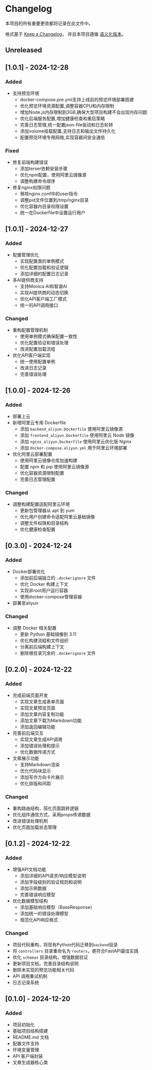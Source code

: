 # Changelog

本项目的所有重要更改都将记录在此文件中。

格式基于 [Keep a Changelog](https://keepachangelog.com/zh-CN/1.0.0/)，
并且本项目遵循 [语义化版本](https://semver.org/lang/zh-CN/)。

## Unreleased

## [1.0.1] - 2024-12-28
### Added
- 支持预览环境
  * docker-compose.pre.yml支持上线前的预览环境部署搭建
  * 优化预览环境资源配置,调整容器CPU和内存限制
  * 增加Node.js内存限制到3GB,确保大型项目构建不会出现内存问题
  * 优化后端服务配置,增加健康检查和重启策略
  * 完善日志管理,统一配置json-file驱动和日志轮转
  * 添加volume挂载配置,支持日志和输出文件持久化
  * 配置预览环境专用网络,实现容器间安全通信

### Fixed
- 修复前端构建错误
  * 添加terser依赖安装步骤
  * 优化npm配置，使用阿里云镜像源
  * 调整构建命令顺序
- 修复nginx权限问题
  * 移除nginx.conf中的user指令
  * 调整pid文件位置到/tmp/nginx目录
  * 优化容器内目录权限设置
  * 统一在Dockerfile中设置运行用户

## [1.0.1] - 2024-12-27
### Added
- 配置管理优化
  * 实现配置类的单例模式
  * 优化配置加载和验证逻辑
  * 添加详细的配置日志记录
- 多AI提供商支持
  * 支持Monica AI和智谱AI
  * 实现AI提供商的动态切换
  * 优化API客户端工厂模式
  * 统一的API调用接口

### Changed
- 重构配置管理机制
  * 使用单例模式确保配置一致性
  * 优化配置验证和错误处理
  * 改进配置加载流程
- 优化API客户端实现
  * 统一使用配置单例
  * 改进日志记录
  * 完善错误处理

## [1.0.0] - 2024-12-26
### Added
- 部署上云
- 新增阿里云专用 Dockerfile
  * 添加 `backend_aliyun.Dockerfile` 使用阿里云镜像源
  * 添加 `frontend_aliyun.Dockerfile` 使用阿里云 Node 镜像
  * 添加 `nginx_aliyun.Dockerfile` 使用阿里云优化版 Nginx
  * 添加 `docker-compose.aliyun.yml` 用于阿里云环境部署
- 优化阿里云部署配置
  * 使用阿里云镜像仓库加速构建
  * 配置 npm 和 pip 使用阿里云镜像源
  * 优化容器资源限制配置
  * 完善日志管理配置

### Changed
- 调整构建配置适配阿里云环境
  * 更新包管理器从 apt 到 yum
  * 优化用户创建命令适配阿里云基础镜像
  * 调整文件权限和目录结构
  * 优化健康检查配置

## [0.3.0] - 2024-12-24
### Added
- Docker部署优化
  * 添加前后端独立的 `.dockerignore` 文件
  * 优化 Docker 构建上下文
  * 实现非root用户运行容器
  * 使用docker-compose管理容器
- 部署至aliyun

### Changed
- 调整 Docker 相关配置
  * 更新 Python 基础镜像到 3.11
  * 优化构建流程和文件组织
  * 分离前后端构建上下文
  * 删除根目录冗余的 `.dockerignore` 文件

## [0.2.0] - 2024-12-22

### Added
- 完成前端页面开发
  * 实现文章生成表单页面
  * 实现文章预览页面
  * 添加文章内容复制功能
  * 添加文章下载为Markdown功能
  * 添加返回编辑功能
- 完善前后端交互
  * 实现文章生成API调用
  * 添加错误处理和提示
  * 优化数据传递方式
- 文章展示功能
  * 支持Markdown渲染
  * 优化代码块显示
  * 添加写作方向卡片展示
  * 优化排版和间距

### Changed
- 重构路由结构，简化页面跳转逻辑
- 优化组件通信方式，采用props传递数据
- 改进错误处理机制
- 优化页面加载状态管理

## [0.1.2] - 2024-12-22

### Added
- 增强API文档功能
  * 添加详细的API请求/响应模型说明
  * 添加字段级别的验证规则和说明
  * 添加示例数据
  * 完善错误响应模型
- 优化数据模型结构
  * 添加基础响应模型（BaseResponse）
  * 添加统一的错误处理模型
  * 规范化API响应格式

### Changed
- 项目代码重构，将现有Python代码迁移到`backend`目录
- 将 `controllers` 目录重命名为 `routers`，更符合FastAPI最佳实践
- 优化 `schemas` 目录结构，增强数据验证
- 更新项目文档，完善目录结构说明
- 删除未实现的预览功能相关代码
- API 调用重试机制
- 日志记录系统

## [0.1.0] - 2024-12-20

### Added
- 项目初始化
- 基础项目结构搭建
- README.md 文档
- 配置文件支持
- 环境变量管理
- API 客户端封装
- 文章生成器核心类